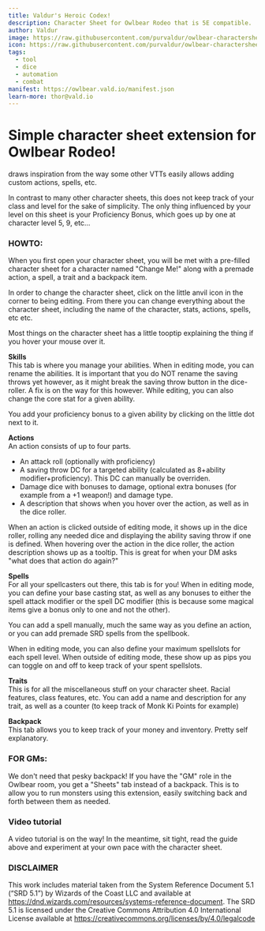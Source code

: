 ```yaml
---
title: Valdur's Heroic Codex!
description: Character Sheet for Owlbear Rodeo that is 5E compatible.
author: Valdur
image: https://raw.githubusercontent.com/purvaldur/owlbear-charactersheet-5e/master/public/preview.png
icon: https://raw.githubusercontent.com/purvaldur/owlbear-charactersheet-5e/master/public/icon.png
tags:
  - tool
  - dice
  - automation
  - combat
manifest: https://owlbear.vald.io/manifest.json
learn-more: thor@vald.io
---
```


# Simple character sheet extension for Owlbear Rodeo!
draws inspiration from the way some other VTTs easily allows adding custom actions, spells, etc.

In contrast to many other character sheets, this does not keep track of your class and level for the sake of simplicity. The only thing influenced by your level on this sheet is your Proficiency Bonus, which goes up by one at character level 5, 9, etc...

### HOWTO:
When you first open your character sheet, you will be met with a pre-filled character sheet for a character named "Change Me!" along with a premade action, a spell, a trait and a backpack item.

In order to change the character sheet, click on the little anvil icon in the corner to being editing. From there you can change everything about the character sheet, including the name of the character, stats, actions, spells, etc etc.

Most things on the character sheet has a little tooptip explaining the thing if you hover your mouse over it.

**Skills**  
This tab is where you manage your abilities. When in editing mode, you can rename the abilities. It is important that you do NOT rename the saving throws yet however, as it might break the saving throw button in the dice-roller. A fix is on the way for this however. While editing, you can also change the core stat for a given ability.

You add your proficiency bonus to a given ability by clicking on the little dot next to it.

**Actions**  
An action consists of up to four parts.
- An attack roll (optionally with proficiency)
- A saving throw DC for a targeted ability (calculated as 8+ability modifier+proficiency). This DC can manually be overriden.
- Damage dice with bonuses to damage, optional extra bonuses (for example from a +1 weapon!) and damage type.
- A description that shows when you hover over the action, as well as in the dice roller.

When an action is clicked outside of editing mode, it shows up in the dice roller, rolling any needed dice and displaying the ability saving throw if one is defined. When hovering over the action in the dice roller, the action description shows up as a tooltip. This is great for when your DM asks "what does that action do again?"

**Spells**  
For all your spellcasters out there, this tab is for you! When in editing mode, you can define your base casting stat, as well as any bonuses to either the spell attack modifier or the spell DC modifier (this is because some magical items give a bonus only to one and not the other).

You can add a spell manually, much the same way as you define an action, or you can add premade SRD spells from the spellbook.

When in editing mode, you can also define your maximum spellslots for each spell level. When outside of editing mode, these show up as pips you can toggle on and off to keep track of your spent spellslots.

**Traits**  
This is for all the miscellaneous stuff on your character sheet. Racial features, class features, etc. You can add a name and description for any trait, as well as a counter (to keep track of Monk Ki Points for example)

**Backpack**  
This tab allows you to keep track of your money and inventory. Pretty self explanatory.

### FOR GMs:
We don't need that pesky backpack! If you have the "GM" role in the Owlbear room, you get a "Sheets" tab instead of a backpack. This is to allow you to run monsters using this extension, easily switching back and forth between them as needed.

### Video tutorial
A video tutorial is on the way! In the meantime, sit tight, read the guide above and experiment at your own pace with the character sheet.

### DISCLAIMER
This work includes material taken from the System Reference Document 5.1 (“SRD 5.1”) by Wizards of the Coast LLC and available at https://dnd.wizards.com/resources/systems-reference-document. The SRD 5.1 is licensed under the Creative Commons Attribution 4.0 International License available at https://creativecommons.org/licenses/by/4.0/legalcode
